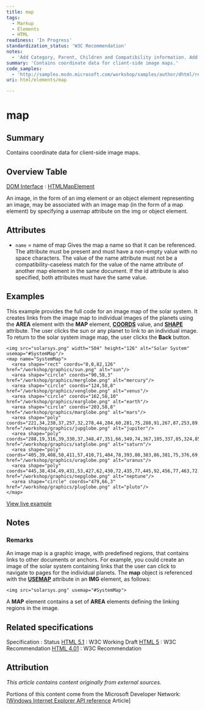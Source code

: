 ```yaml
---
title: map
tags:
  - Markup
  - Elements
  - HTML
readiness: 'In Progress'
standardization_status: 'W3C Recommendation'
notes:
  - 'Add Category, Parent, Children and Compatibility information. Add HTML information section.'
summary: 'Contains coordinate data for client-side image maps.'
code_samples:
  - 'http://samples.msdn.microsoft.com/workshop/samples/author/dhtml/refs/imagemap.htm'
uri: html/elements/map

---
```

# map

## Summary

Contains coordinate data for client-side image maps.

## Overview Table

[DOM Interface](/dom/interface)
:   [HTMLMapElement](/dom/HTMLMapElement)

An image, in the form of an img element or an object element representing an image, may be associated with an image map (in the form of a map element) by specifying a usemap attribute on the img or object element.

## Attributes

-   `name` = name of map
    Gives the map a name so that it can be referenced.
    The attribute must be present and must have a non-empty value with no space characters.
    The value of the name attribute must not be a compatibility-caseless match for the value of the name attribute of another map element in the same document.
    If the id attribute is also specified, both attributes must have the same value.

## Examples

This example provides the full code for an image map of the solar system. It creates links from the image map to individual images of the planets using the **AREA** element with the **MAP** element, [**COORDS**](/html/attributes/coords) value, and [**SHAPE**](/html/attributes/shape) attribute. The user clicks the sun or any planet to link to an individual image. To return to the solar system image map, the user clicks the **Back** button.

``` {.html}
<img src="solarsys.png" width="504" height="126" alt="Solar System" usemap="#SystemMap"/>
<map name="SystemMap">
  <area shape="rect" coords="0,0,82,126" href="/workshop/graphics/sun.png" alt="sun"/>
  <area shape="circle" coords="90,58,3" href="/workshop/graphics/merglobe.png" alt="mercury"/>
  <area shape="circle" coords="124,58,8" href="/workshop/graphics/venglobe.png" alt="venus"/>
  <area shape="circle" coords="162,58,10" href="/workshop/graphics/earglobe.png" alt="earth"/>
  <area shape="circle" coords="203,58,8" href="/workshop/graphics/marglobe.png" alt="mars"/>
  <area shape="poly" coords="221,34,238,37,257,32,278,44,284,60,281,75,288,91,267,87,253,89,237,81,229,64,228,54" href="/workshop/graphics/jupglobe.png" alt="jupiter"/>
  <area shape="poly" coords="288,19,316,39,330,37,348,47,351,66,349,74,367,105,337,85,324,85,307,77,303,60,307,50" href="/workshop/graphics/satglobe.png" alt="saturn"/>
  <area shape="poly" coords="405,39,408,50,411,57,410,71,404,78,393,80,383,86,381,75,376,69,376,56,380,48,393,44" href="/workshop/graphics/uraglobe.png" alt="uranus"/>
  <area shape="poly" coords="445,38,434,49,431,53,427,62,430,72,435,77,445,92,456,77,463,72,463,62,462,53,455,47" href="/workshop/graphics/nepglobe.png" alt="neptune"/>
  <area shape="circle" coords="479,66,3" href="/workshop/graphics/pluglobe.png" alt="pluto"/>
</map>
```

[View live example](http://samples.msdn.microsoft.com/workshop/samples/author/dhtml/refs/imagemap.htm)

## Notes

### Remarks

An image map is a graphic image, with predefined regions, that contains links to other documents or anchors. For example, you could create an image of the solar system containing links that the user can click to navigate to pages for the individual planets. The **map** object is referenced with the [**USEMAP**](/html/attributes/useMap) attribute in an **IMG** element, as follows:

    <img src="solarsys.png" usemap="#SystemMap">

A **MAP** element contains a set of **AREA** elements defining the linking regions in the image.

## Related specifications

Specification
:   Status
[HTML 5.1](http://www.w3.org/TR/html51/embedded-content.html#the-map-element)
:   W3C Working Draft
[HTML 5](http://www.w3.org/TR/html5/embedded-content-0.html#the-map-element)
:   W3C Recommendation
[HTML 4.01](http://www.w3.org/TR/html401/struct/objects.html#edef-MAP)
:   W3C Recommendation

## Attribution

*This article contains content originally from external sources.*

Portions of this content come from the Microsoft Developer Network: [[Windows Internet Explorer API reference](http://msdn.microsoft.com/en-us/library/ie/hh828809%28v=vs.85%29.aspx) Article]

